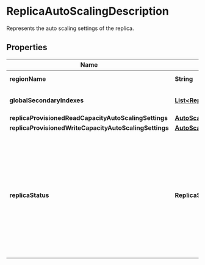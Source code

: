 

# ReplicaAutoScalingDescription

Represents the auto scaling settings of the replica.

## Properties

| Name | Type | Description | Notes |
|------------ | ------------- | ------------- | -------------|
|**regionName** | **String** | The Region where the replica exists. |  [optional] |
|**globalSecondaryIndexes** | [**List&lt;ReplicaGlobalSecondaryIndexAutoScalingDescription&gt;**](ReplicaGlobalSecondaryIndexAutoScalingDescription.md) | Replica-specific global secondary index auto scaling settings. |  [optional] |
|**replicaProvisionedReadCapacityAutoScalingSettings** | [**AutoScalingSettingsDescription**](AutoScalingSettingsDescription.md) |  |  [optional] |
|**replicaProvisionedWriteCapacityAutoScalingSettings** | [**AutoScalingSettingsDescription**](AutoScalingSettingsDescription.md) |  |  [optional] |
|**replicaStatus** | **ReplicaStatus** | &lt;p&gt;The current state of the replica:&lt;/p&gt; &lt;ul&gt; &lt;li&gt; &lt;p&gt; &lt;code&gt;CREATING&lt;/code&gt; - The replica is being created.&lt;/p&gt; &lt;/li&gt; &lt;li&gt; &lt;p&gt; &lt;code&gt;UPDATING&lt;/code&gt; - The replica is being updated.&lt;/p&gt; &lt;/li&gt; &lt;li&gt; &lt;p&gt; &lt;code&gt;DELETING&lt;/code&gt; - The replica is being deleted.&lt;/p&gt; &lt;/li&gt; &lt;li&gt; &lt;p&gt; &lt;code&gt;ACTIVE&lt;/code&gt; - The replica is ready for use.&lt;/p&gt; &lt;/li&gt; &lt;/ul&gt; |  [optional] |



